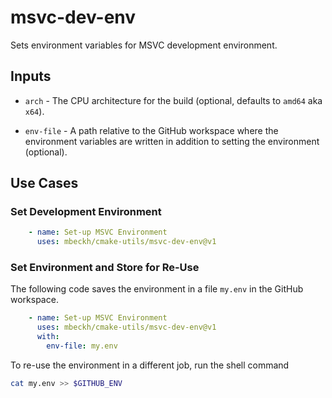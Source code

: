 # msvc-dev-env
Sets environment variables for MSVC development environment.

## Inputs
-   `arch` - The CPU architecture for the build (optional, defaults to `amd64` aka `x64`).

-   `env-file` - A path relative to the GitHub workspace where the environment variables are written in
    addition to setting the environment (optional).

## Use Cases
### Set Development Environment
~~~yml
    - name: Set-up MSVC Environment
      uses: mbeckh/cmake-utils/msvc-dev-env@v1
~~~

### Set Environment and Store for Re-Use
The following code saves the environment in a file `my.env` in the GitHub workspace.
~~~yml
    - name: Set-up MSVC Environment
      uses: mbeckh/cmake-utils/msvc-dev-env@v1
      with:
        env-file: my.env
~~~

To re-use the environment in a different job, run the shell command
~~~bash
cat my.env >> $GITHUB_ENV
~~~
